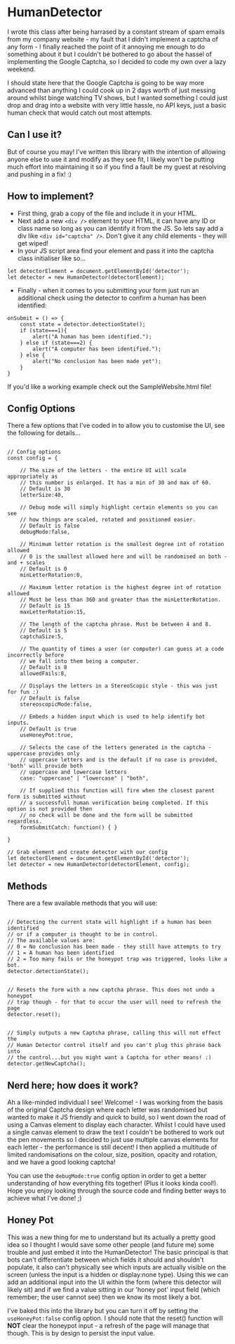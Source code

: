 # HumanDetector
I wrote this class after being harrased by a constant stream of spam emails from my company website - my fault that I didn't implement a captcha of any form - I finally reached the point of it annoying me enough to do something about it but I couldn't be bothered to go about the hassel of implementing the Google Captcha, so I decided to code my own over a lazy weekend.
  
I should state here that the Google Captcha is going to be way more advanced than anything I could cook up in 2 days worth of just messing around whilst binge watching TV shows, but I wanted something I could just drop and drag into a website with very little hassle, no API keys, just a basic human check that would catch out most attempts.
  
  
## Can I use it?
But of course you may! I've written this library with the intention of allowing anyone else to use it and modify as they see fit, I likely won't be putting much effort into maintaining it so if you find a fault be my guest at resolving and pushing in a fix! :)
  
  
## How to implement?
- First thing, grab a copy of the file and include it in your HTML.
- Next add a new `<div />` element to your HTML, it can have any ID or class name so long as you can identify it from the JS. So lets say add a div like `<div id="captcha" />`. Don't give it any child elements - they will get wiped!
- In your JS script area find your element and pass it into the captcha class initialiser like so...
```
let detectorElement = document.getElementById('detector');
let detector = new HumanDetector(detectorElement);
```
- Finally - when it comes to you submitting your form just run an additional check using the detector to confirm a human has been identified:
```
onSubmit = () => {
    const state = detector.detectionState();
    if (state===1){
        alert("A human has been identified.");
    } else if (state===2) {
        alert("A computer has been identified.");
    } else {
        alert("No conclusion has been made yet");
    }
}
```
  
  
If you'd like a working example check out the SampleWebsite.html file!
  
  
## Config Options
There a few options that I've coded in to allow you to customise the UI, see the following for details...
```

// Config options
const config = {

    // The size of the letters - the entire UI will scale appropriately as 
    // this number is enlarged. It has a min of 30 and max of 60. 
    // Default is 30
    letterSize:40,

    // Debug mode will simply highlight certain elements so you can see
    // how things are scaled, rotated and positioned easier.
    // Default is false
    debugMode:false,

    // Minimum letter rotation is the smallest degree int of rotation allowed
    // 0 is the smallest allowed here and will be randomised on both - and + scales
    // Default is 0
    minLetterRotation:0,

    // Maximum letter rotation is the highest degree int of rotation allowed
    // Must be less than 360 and greater than the minLetterRotation.
    // Default is 15
    maxLetterRotation:15,

    // The length of the captcha phrase. Must be between 4 and 8.
    // Default is 5
    captchaSize:5,

    // The quantity of times a user (or computer) can guess at a code incorrectly before
    // we fall into them being a computer.
    // Default is 8
    allowedFails:8,

    // Displays the letters in a StereoScopic style - this was just for fun :) 
    // Default is false
    stereoscopicMode:false,

    // Embeds a hidden input which is used to help identify bot inputs. 
    // Default is true
    useHoneyPot:true,

    // Selects the case of the letters generated in the captcha - uppercase provides only
    // uppercase letters and is the default if no case is provided, 'both' will provide both
    // uppercase and lowercase letters
    case: "uppercase" | "lowercase" | "both",

    // If supplied this function will fire when the closest parent form is submitted without
    // a successfull human verification being completed. If this option is not provided then
    // no check will be done and the form will be submitted regardless.
    formSubmitCatch: function() { }

}

// Grab element and create detector with our config
let detectorElement = document.getElementById('detector');
let detector = new HumanDetector(detectorElement, config);

```
  
  
## Methods
There are a few available methods that you will use:
```

// Detecting the current state will highlight if a human has been identified
// or if a computer is thought to be in control.
// The available values are:
// 0 = No conclusion has been made - they still have attempts to try
// 1 = A human has been identified
// 2 = Too many fails or the honeypot trap was triggered, looks like a bot.
detector.detectionState();


// Resets the form with a new captcha phrase. This does not undo a honeypot
// trap though - for that to occur the user will need to refresh the page
detector.reset();


// Simply outputs a new Captcha phrase, calling this will not effect the
// Human Detector control itself and you can't plug this phrase back into
// the control...but you might want a Captcha for other means! :)
detector.getNewCaptcha();

```
  
  
## Nerd here; how does it work?
Ah a like-minded individual I see! Welcome! - I was working from the basis of the original Captcha design where each letter was randomised but wanted to make it JS friendly and quick to build, so I went down the road of using a Canvas element to display each character. Whilst I could have used a single canvas element to draw the text I couldn't be bothered to work out the pen movements so I decided to just use multiple canvas elements for each letter - the performance is still decent! I then applied a multitude of limited randomisations on the colour, size, position, opacity and rotation, and we have a good looking captcha!
  
You can use the `debugMode:true` config option in order to get a better understanding of how everything fits together! (Plus it looks kinda cool!). Hope you enjoy looking through the source code and finding better ways to achieve what I've done! ;)
  
  
## Honey Pot
This was a new thing for me to understand but its actually a pretty good idea so I thought I would save some other people (and future me) some trouble and just embed it into the HumanDetector! The basic principal is that bots can't differentiate between which fields it should and shouldn't populate, it also can't physically see which inputs are actually visible on the screen (unless the input is a hidden or display:none type). Using this we can add an additional input into the UI within the form (where this detector will likely sit) and if we find a value sitting in our 'honey pot' input field (which remember; the user cannot see) then we know its most likely a bot.
  
I've baked this into the library but you can turn it off by setting the `useHoneyPot:false` config option. I should note that the reset() function will **NOT** clear the honeypot input - a refresh of the page will manage that though. This is by design to persist the input value.